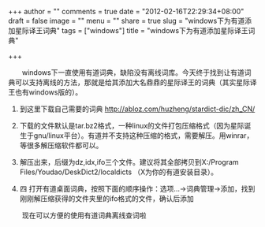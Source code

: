 +++
author = ""
comments = true
date = "2012-02-16T22:29:34+08:00"
draft = false
image = ""
menu = ""
share = true
slug = "windows下为有道添加星际译王词典"
tags = ["windows"]
title = "windows下为有道添加星际译王词典"

+++

&emsp;&emsp;windows下一直使用有道词典，缺陷没有离线词库。今天终于找到让有道词典可以支持离线的方法，那就是给其添加大名鼎鼎的星际译王的词典（其实星际译王也有windows版的）。    

 1.  到这里下载自己需要的词典  http://abloz.com/huzheng/stardict-dic/zh_CN/

 2.  下载的文件默认是tar.bz2格式，一种linux的文件打包压缩格式（因为星际诞生于gnu/linux平台）。有道并不支持这种压缩的格式，需要解压。用winrar，等很多解压缩软件都可以。

 3.  解压出来，后缀为dz,idx,ifo三个文件。建议将其全部拷贝到X:/Program Files/Youdao/DeskDict2/localdicts  （X为你的有道安装目录）。

 4. 四 打开有道桌面词典，按照下面的顺序操作：选项…->词典管理->添加，找到刚刚解压缩获得的文件夹里的ifo格式的文件，确认后添加

&emsp;&emsp;现在可以方便的使用有道词典离线查词啦

